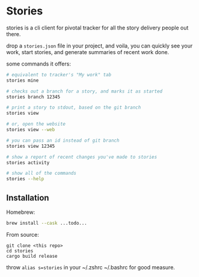 # Stories

stories is a cli client for pivotal tracker for all the story delivery people out there.

drop a `stories.json` file in your project, and voila, you can quickly see your work, start stories, and generate summaries of recent work done.

some commands it offers:

```bash
# equivalent to tracker's "My work" tab
stories mine

# checks out a branch for a story, and marks it as started
stories branch 12345

# print a story to stdout, based on the git branch
stories view

# or, open the website
stories view --web

# you can pass an id instead of git branch
stories view 12345

# show a report of recent changes you've made to stories
stories activity 

# show all of the commands
stories --help
```

## Installation

Homebrew:

```sh
brew install --cask ...todo...
```

From source:

```
git clone <this repo>
cd stories
cargo build release
```

throw `alias s=stories` in your ~/.zshrc ~/.bashrc for good measure.

